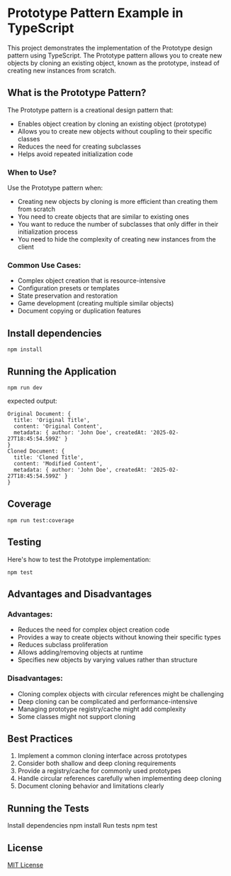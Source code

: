 # Prototype Pattern Example in TypeScript

This project demonstrates the implementation of the Prototype design pattern using TypeScript. The Prototype pattern allows you to create new objects by cloning an existing object, known as the prototype, instead of creating new instances from scratch.

## What is the Prototype Pattern?

The Prototype pattern is a creational design pattern that:
- Enables object creation by cloning an existing object (prototype)
- Allows you to create new objects without coupling to their specific classes
- Reduces the need for creating subclasses
- Helps avoid repeated initialization code

### When to Use?

Use the Prototype pattern when:
- Creating new objects by cloning is more efficient than creating them from scratch
- You need to create objects that are similar to existing ones
- You want to reduce the number of subclasses that only differ in their initialization process
- You need to hide the complexity of creating new instances from the client

### Common Use Cases:
- Complex object creation that is resource-intensive
- Configuration presets or templates
- State preservation and restoration
- Game development (creating multiple similar objects)
- Document copying or duplication features

## Install dependencies
```shell
npm install
```

## Running the Application
```shell
npm run dev
```
expected output:
```shell
Original Document: {
  title: 'Original Title',
  content: 'Original Content',
  metadata: { author: 'John Doe', createdAt: '2025-02-27T18:45:54.599Z' }
}
Cloned Document: {
  title: 'Cloned Title',
  content: 'Modified Content',
  metadata: { author: 'John Doe', createdAt: '2025-02-27T18:45:54.599Z' }
}
```

## Coverage
```shell
npm run test:coverage
```

## Testing
Here's how to test the Prototype implementation:

```shell
npm test
```

## Advantages and Disadvantages

### Advantages:
- Reduces the need for complex object creation code
- Provides a way to create objects without knowing their specific types
- Reduces subclass proliferation
- Allows adding/removing objects at runtime
- Specifies new objects by varying values rather than structure

### Disadvantages:
- Cloning complex objects with circular references might be challenging
- Deep cloning can be complicated and performance-intensive
- Managing prototype registry/cache might add complexity
- Some classes might not support cloning

## Best Practices

1. Implement a common cloning interface across prototypes
2. Consider both shallow and deep cloning requirements
3. Provide a registry/cache for commonly used prototypes
4. Handle circular references carefully when implementing deep cloning
5. Document cloning behavior and limitations clearly

## Running the Tests

Install dependencies
npm install
Run tests
npm test

## License

[MIT License](LICENSE)